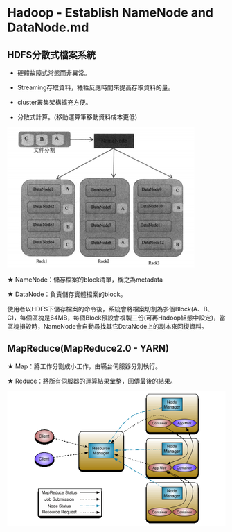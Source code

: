 # Hadoop - Establish NameNode and DataNode.md

## HDFS分散式檔案系統

*    硬體故障式常態而非異常。

*    Streaming存取資料，犧牲反應時間來提高存取資料的量。

*    cluster叢集架構擴充方便。

*    分散式計算。(移動運算筆移動資料成本更低)

<img src="https://github.com/CHENntust/hadoop/blob/main/img/HDFS.png"/>

★  NameNode：儲存檔案的block清單，稱之為metadata

★  DataNode：負責儲存實體檔案的block。

使用者以HDFS下儲存檔案的命令後，系統會將檔案切割為多個Block(A、B、C)，每個區塊是64MB，每個Block預設會複製三份(可再Hadoop組態中設定)，當區塊損毀時，NameNode會自動尋找其它DataNode上的副本來回復資料。

## MapReduce(MapReduce2.0 - YARN)

★  Map：將工作分割成小工作，由暪台伺服器分別執行。

★  Reduce：將所有伺服器的運算結果彙整，回傳最後的結果。

<img src="https://github.com/CHENntust/hadoop/blob/main/img/MapReduce.png"/>



